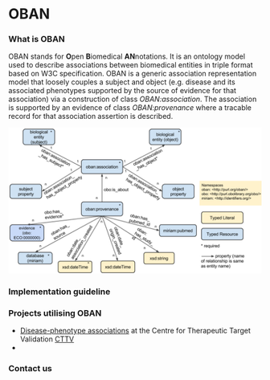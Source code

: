 OBAN
====

### What is OBAN
OBAN stands for **O**pen **B**iomedical **AN**notations. It is an ontology model used to describe associations between biomedical entities in triple format based on W3C specification. OBAN is a generic association representation model that loosely couples a subject and object (e.g. disease and its associated phenotypes supported by the source of evidence for that association) via a construction of class *OBAN:association*. The association is supported by an evidence of class *OBAN:provenance* where a tracable record for that association assertion is described.



![](https://github.com/EBISPOT/OBAN/blob/master/oban%20db%20source%20model.png)

### Implementation guideline


### Projects utilising OBAN
* [Disease-phenotype associations](https://sourceforge.net/p/efo/code/HEAD/tree/trunk/src/efoassociations/) at the Centre for Therapeutic Target Validation [CTTV](http://www.targetvalidation.org)
* 


### Contact us
